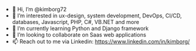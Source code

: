 - 👋 Hi, I’m @kimborg72
- 👀 I’m interested in ux-design, system development, DevOps, CI/CD, databases, Javascript, PHP, C#, VB.NET and more
- 🌱 I’m currently learning Python and Django framework
- 💞️ I’m looking to collaborate on Saas web applications
- 📫 Reach out to me via Linkedin: https://www.linkedin.com/in/kimborg/

